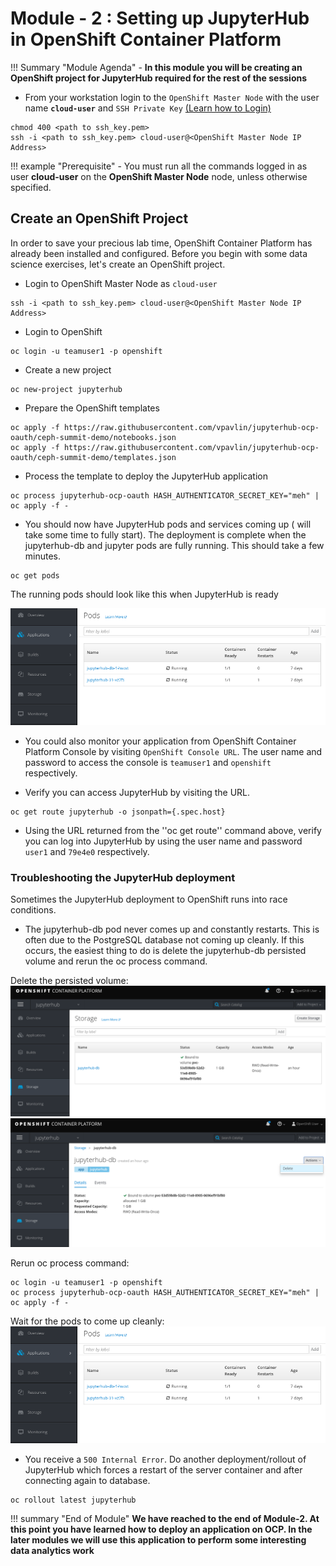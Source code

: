 # Module - 2 : Setting up JupyterHub in OpenShift Container Platform

!!! Summary "Module Agenda"
    - **In this module you will be creating an OpenShift project for JupyterHub required for the rest of the sessions**

- From your workstation login to the ``OpenShift Master Node`` with the user name **``cloud-user``** and ``SSH Private Key`` [(Learn how to Login)](https://ksingh7.github.io/data-show/#accessing-the-lab)

```
chmod 400 <path to ssh_key.pem>
ssh -i <path to ssh_key.pem> cloud-user@<OpenShift Master Node IP Address>
```  

!!! example "Prerequisite"
    - You must run all the commands logged in as user **cloud-user** on the **OpenShift Master Node** node, unless otherwise specified. 

## Create an OpenShift Project

In order to save your precious lab time, OpenShift Container Platform has already been installed and configured. Before you begin with some data science exercises, let's create an OpenShift project.

- Login to OpenShift Master Node as ``cloud-user``

```
ssh -i <path to ssh_key.pem> cloud-user@<OpenShift Master Node IP Address>
```

- Login to OpenShift

```
oc login -u teamuser1 -p openshift
```

- Create a new project

```
oc new-project jupyterhub
```

- Prepare the OpenShift templates

```
oc apply -f https://raw.githubusercontent.com/vpavlin/jupyterhub-ocp-oauth/ceph-summit-demo/notebooks.json
oc apply -f https://raw.githubusercontent.com/vpavlin/jupyterhub-ocp-oauth/ceph-summit-demo/templates.json
```

- Process the template to deploy the JupyterHub application

```
oc process jupyterhub-ocp-oauth HASH_AUTHENTICATOR_SECRET_KEY="meh" | oc apply -f -
```

- You should now have JupyterHub pods and services coming up ( will take some time to fully start).  The deployment is complete when the jupyterhub-db and jupyter pods are fully running.  This should take a few minutes.
```
oc get pods
```

The running pods should look like this when JupyterHub is ready

![](images/jupyteropenshift.png)

- You could also monitor your application from OpenShift Container Platform Console by visiting ``OpenShift Console URL``. The user name and password to access the console is ``teamuser1`` and ``openshift`` respectively.

- Verify you can access JupyterHub by visiting the URL.
```
oc get route jupyterhub -o jsonpath={.spec.host}
```

- Using the URL returned from the ''oc get route'' command above, verify you can log into JupyterHub by using the user name and password ``user1`` and ``79e4e0`` respectively.

### Troubleshooting the JupyterHub deployment

Sometimes the JupyterHub deployment to OpenShift runs into race conditions.

- The jupyterhub-db pod never comes up and constantly restarts.  This is often due to the PostgreSQL database not coming up cleanly.  If this occurs, the easiest thing to do is delete the jupyterhub-db persisted volume and rerun the oc process command.

Delete the persisted volume:
![](images/jupyterstorage.png)
![](images/jupyterstoragedelete.png)

Rerun oc process command:
```
oc login -u teamuser1 -p openshift
oc process jupyterhub-ocp-oauth HASH_AUTHENTICATOR_SECRET_KEY="meh" | oc apply -f -
```

Wait for the pods to come up cleanly:
![](images/jupyteropenshift.png)

- You receive a ``500 Internal Error``.  Do another deployment/rollout of JupyterHub which forces a restart of the server container and after connecting again to database.
```
oc rollout latest jupyterhub
```

!!! summary "End of Module"
    **We have reached to the end of Module-2. At this point you have learned how to deploy an application on OCP. In the later modules we will use this application to perform some interesting data analytics work**
